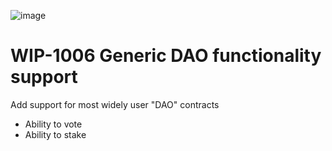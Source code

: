 ![image](../images/1006.png)

# WIP-1006 Generic DAO functionality support

Add support for most widely user "DAO" contracts
- Ability to vote
- Ability to stake